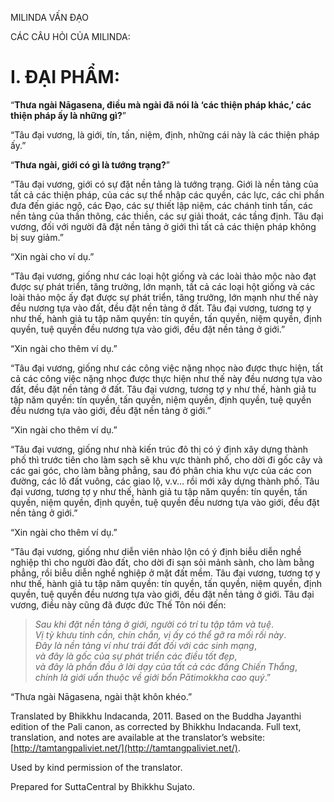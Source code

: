  

MILINDA VẤN ĐẠO

CÁC CÂU HỎI CỦA MILINDA:

# I. ĐẠI PHẨM:

“**Thưa ngài Nāgasena, điều mà ngài đã nói là ‘các thiện pháp khác,’ các thiện pháp ấy là những gì?**”

“Tâu đại vương, là giới, tín, tấn, niệm, định, những cái này là các thiện pháp ấy.”

“**Thưa ngài, giới có gì là tướng trạng?**”

“Tâu đại vương, giới có sự đặt nền tảng là tướng trạng. Giới là nền tảng của tất cả các thiện pháp, của các sự thể nhập các quyền, các lực, các chi phần đưa đến giác ngộ, các Đạo, các sự thiết lập niệm, các chánh tinh tấn, các nền tảng của thần thông, các thiền, các sự giải thoát, các tầng định. Tâu đại vương, đối với người đã đặt nền tảng ở giới thì tất cả các thiện pháp không bị suy giảm.”

“Xin ngài cho ví dụ.”

“Tâu đại vương, giống như các loại hột giống và các loài thảo mộc nào đạt được sự phát triển, tăng trưởng, lớn mạnh, tất cả các loại hột giống và các loài thảo mộc ấy đạt được sự phát triển, tăng trưởng, lớn mạnh như thế này đều nương tựa vào đất, đều đặt nền tảng ở đất. Tâu đại vương, tương tợ y như thế, hành giả tu tập năm quyền: tín quyền, tấn quyền, niệm quyền, định quyền, tuệ quyền đều nương tựa vào giới, đều đặt nền tảng ở giới.”

“Xin ngài cho thêm ví dụ.”

“Tâu đại vương, giống như các công việc nặng nhọc nào được thực hiện, tất cả các công việc nặng nhọc được thực hiện như thế này đều nương tựa vào đất, đều đặt nền tảng ở đất. Tâu đại vương, tương tợ y như thế, hành giả tu tập năm quyền: tín quyền, tấn quyền, niệm quyền, định quyền, tuệ quyền đều nương tựa vào giới, đều đặt nền tảng ở giới.”

“Xin ngài cho thêm ví dụ.”

“Tâu đại vương, giống như nhà kiến trúc đô thị có ý định xây dựng thành phố thì trước tiên cho làm sạch sẽ khu vực thành phố, cho dời đi gốc cây và các gai góc, cho làm bằng phẳng, sau đó phân chia khu vực của các con đường, các lô đất vuông, các giao lộ, v.v… rồi mới xây dựng thành phố. Tâu đại vương, tương tợ y như thế, hành giả tu tập năm quyền: tín quyền, tấn quyền, niệm quyền, định quyền, tuệ quyền đều nương tựa vào giới, đều đặt nền tảng ở giới.”

“Xin ngài cho thêm ví dụ.”

“Tâu đại vương, giống như diễn viên nhào lộn có ý định biễu diễn nghề nghiệp thì cho người đào đất, cho dời đi sạn sỏi mảnh sành, cho làm bằng phẳng, rồi biễu diễn nghề nghiệp ở mặt đất mềm. Tâu đại vương, tương tợ y như thế, hành giả tu tập năm quyền: tín quyền, tấn quyền, niệm quyền, định quyền, tuệ quyền đều nương tựa vào giới, đều đặt nền tảng ở giới. Tâu đại vương, điều này cũng đã được đức Thế Tôn nói đến:

> _Sau khi đặt nền tảng ở giới, người có trí tu tập tâm và tuệ_.  
> _Vị tỳ khưu tinh cần, chín chắn, vị ấy có thể gỡ ra mối rối này_.  
> _Đây là nền tảng ví như trái đất đối với các sinh mạng_,  
> _và đây là gốc của sự phát triển các điều tốt đẹp_,  
> _và đây là phần đầu ở lời dạy của tất cả các đấng Chiến Thắng_,  
> _chính là giới uẩn thuộc về giới bổn Pātimokkha cao quý_.”

“Thưa ngài Nāgasena, ngài thật khôn khéo.”

Translated by Bhikkhu Indacanda, 2011. Based on the Buddha Jayanthi edition of the Pali canon, as corrected by Bhikkhu Indacanda. Full text, translation, and notes are available at the translator’s website: [http://tamtangpaliviet.net/](http://tamtangpaliviet.net/).

Used by kind permission of the translator.

Prepared for SuttaCentral by Bhikkhu Sujato.